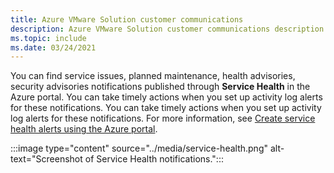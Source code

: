 ```yaml
---
title: Azure VMware Solution customer communications
description: Azure VMware Solution customer communications description.
ms.topic: include
ms.date: 03/24/2021
---
```


<!-- Used in introduction.md and faq.yml -->

You can find service issues, planned maintenance, health advisories, security advisories notifications published through **Service Health** in the Azure portal. You can take timely actions when you set up activity log alerts for these notifications. You can take timely actions when you set up activity log alerts for these notifications. For more information, see [Create service health alerts using the Azure portal](../../service-health/alerts-activity-log-service-notifications-portal.md#create-service-health-alert-using-azure-portal).

:::image type="content" source="../media/service-health.png" alt-text="Screenshot of Service Health notifications.":::
